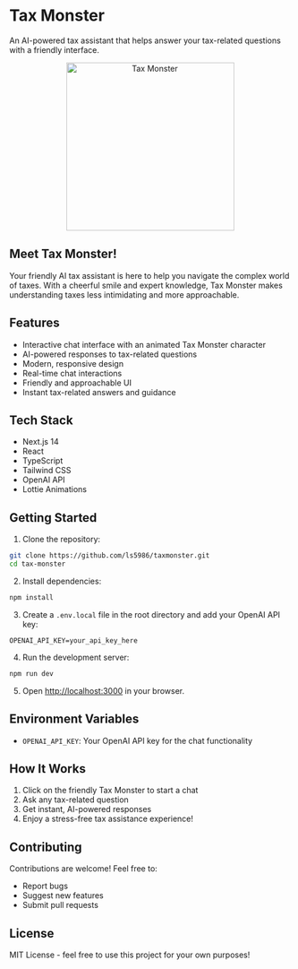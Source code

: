 # Tax Monster

An AI-powered tax assistant that helps answer your tax-related questions with a friendly interface.

<div align="center">
  <img src="./assets/tax-monster-preview.png" alt="Tax Monster" width="300" />
</div>

## Meet Tax Monster!

Your friendly AI tax assistant is here to help you navigate the complex world of taxes. With a cheerful smile and expert knowledge, Tax Monster makes understanding taxes less intimidating and more approachable.

## Features

- Interactive chat interface with an animated Tax Monster character
- AI-powered responses to tax-related questions
- Modern, responsive design
- Real-time chat interactions
- Friendly and approachable UI
- Instant tax-related answers and guidance

## Tech Stack

- Next.js 14
- React
- TypeScript
- Tailwind CSS
- OpenAI API
- Lottie Animations

## Getting Started

1. Clone the repository:
```bash
git clone https://github.com/ls5986/taxmonster.git
cd tax-monster
```

2. Install dependencies:
```bash
npm install
```

3. Create a `.env.local` file in the root directory and add your OpenAI API key:
```
OPENAI_API_KEY=your_api_key_here
```

4. Run the development server:
```bash
npm run dev
```

5. Open [http://localhost:3000](http://localhost:3000) in your browser.

## Environment Variables

- `OPENAI_API_KEY`: Your OpenAI API key for the chat functionality

## How It Works

1. Click on the friendly Tax Monster to start a chat
2. Ask any tax-related question
3. Get instant, AI-powered responses
4. Enjoy a stress-free tax assistance experience!

## Contributing

Contributions are welcome! Feel free to:
- Report bugs
- Suggest new features
- Submit pull requests

## License

MIT License - feel free to use this project for your own purposes! 